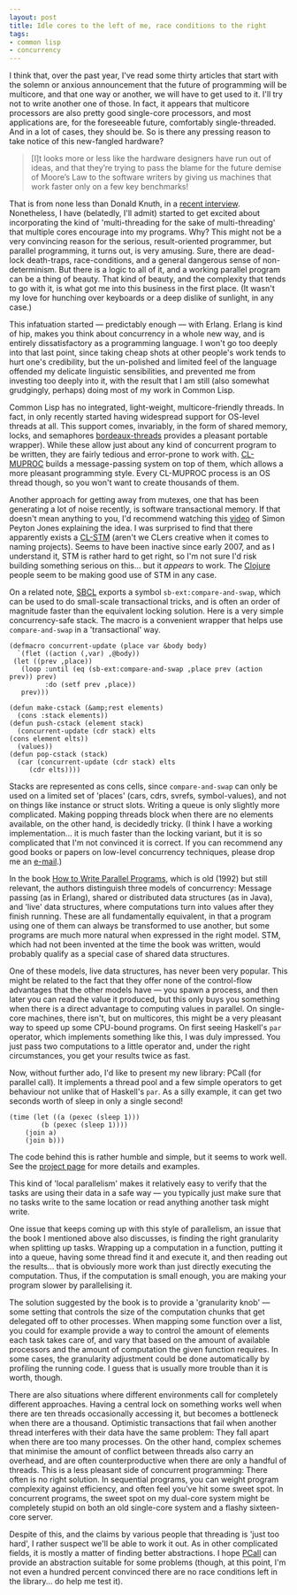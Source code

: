 ```yaml
---
layout: post
title: Idle cores to the left of me, race conditions to the right
tags:
- common lisp
- concurrency
---
```


I think that, over the past year, I've read some thirty
articles that start with the solemn or anxious announcement that
the future of programming will be multicore, and that one way or
another, we will have to get used to it. I'll try not to write
another one of those. In fact, it appears that multicore
processors are also pretty good single-core processors, and most
applications are, for the foreseeable future, comfortably
single-threaded. And in a lot of cases, they should be. So is
there any pressing reason to take notice of this new-fangled
hardware?

> \[I\]t looks more or less like the hardware designers
> have run out of ideas, and that they’re trying to pass the blame
> for the future demise of Moore’s Law to the software writers by
> giving us machines that work faster only on a few key
> benchmarks!

That is from none less than Donald Knuth, in a [recent
interview][knuth]. Nonetheless, I have (belatedly, I'll admit) started
to get excited about incorporating the kind of 'multi-threading
for the sake of multi-threading' that multiple cores encourage
into my programs. Why? This might not be a very convincing reason
for the serious, result-oriented programmer, but parallel
programming, it turns out, is very amusing. Sure, there are
dead-lock death-traps, race-conditions, and a general dangerous
sense of non-determinism. But there is a logic to all of it, and a
working parallel program can be a thing of beauty. That kind of
beauty, and the complexity that tends to go with it, is what got
me into this business in the first place. (It wasn't my love for
hunching over keyboards or a deep dislike of sunlight, in any
case.)

[knuth]: http://www.informit.com/articles/article.aspx?p=1193856

This infatuation started — predictably enough —
with Erlang. Erlang is kind of hip, makes you think about
concurrency in a whole new way, and is entirely dissatisfactory as
a programming language. I won't go too deeply into that last
point, since taking cheap shots at other people's work tends to
hurt one's credibility, but the un-polished and limited feel of
the language offended my delicate linguistic sensibilities, and
prevented me from investing too deeply into it, with the result
that I am still (also somewhat grudgingly, perhaps) doing most of
my work in Common Lisp.

Common Lisp has no integrated, light-weight, multicore-friendly
threads. In fact, in only recently started having widespread
support for OS-level threads at all. This support comes,
invariably, in the form of shared memory, locks, and semaphores
[bordeaux-threads][bordeaux]
provides a pleasant portable wrapper). While these allow just
about any kind of concurrent program to be written, they are
fairly tedious and error-prone to work with. [CL-MUPROC][mu]
builds a message-passing system on top of them, which allows a
more pleasant programming style. Every CL-MUPROC process is an OS
thread though, so you won't want to create thousands of them.

[bordeaux]: http://common-lisp.net/project/bordeaux-threads
[mu]: http://common-lisp.net/project/cl-muproc

Another approach for getting away from mutexes, one that has
been generating a lot of noise recently, is software transactional
memory. If that doesn't mean anything to you, I'd recommend
watching this [video][spj] of
Simon Peyton Jones explaining the idea. I was surprised to find
that there apparently exists a [CL-STM][cl-stm] (aren't we
CLers creative when it comes to naming projects). Seems to have
been inactive since early 2007, and as I understand it, STM is
rather hard to get right, so I'm not sure I'd risk building
something serious on this... but it *appears* to work. The
[Clojure][cloj] people seem
to be making good use of STM in any case.

[spj]: http://blip.tv/file/317758/
[cl-stm]: http://common-lisp.net/project/cl-stm
[cloj]: http://clojure.sourceforge.net

On a related note, [SBCL][sbcl]
exports a symbol `sb-ext:compare-and-swap`, which can
be used to do small-scale transactional tricks, and is often an
order of magnitude faster than the equivalent locking solution.
Here is a very simple concurrency-safe stack. The macro is a
convenient wrapper that helps use `compare-and-swap` in
a 'transactional' way.

[sbcl]: http://www.sbcl.org

    (defmacro concurrent-update (place var &body body)
      `(flet ((action (,var) ,@body))
     (let ((prev ,place))
       (loop :until (eq (sb-ext:compare-and-swap ,place prev (action prev)) prev)
             :do (setf prev ,place))
       prev)))
    
    (defun make-cstack (&amp;rest elements)
      (cons :stack elements))
    (defun push-cstack (element stack)
      (concurrent-update (cdr stack) elts
    (cons element elts))
      (values))
    (defun pop-cstack (stack)
      (car (concurrent-update (cdr stack) elts
         (cdr elts))))

Stacks are represented as cons cells, since
`compare-and-swap` can only be used on a limited set of
'places' (cars, cdrs, svrefs, symbol-values), and not on things
like instance or struct slots. Writing a queue is only slightly
more complicated. Making popping threads block when there are no
elements available, on the other hand, is decidedly tricky. (I
think I have a working implementation... it is much faster than
the locking variant, but it is so complicated that I'm not
convinced it is correct. If you can recommend any good books or
papers on low-level concurrency techniques, please drop me an [e-mail][me].)

[me]: mailto:marijnh@gmail.com

In the book [How to
Write Parallel Programs][wpp], which is old (1992) but still
relevant, the authors distinguish three models of concurrency:
Message passing (as in Erlang), shared or distributed data
structures (as in Java), and 'live' data structures, where
computations turn into values after they finish running. These are
all fundamentally equivalent, in that a program using one of them
can always be transformed to use another, but some programs are
much more natural when expressed in the right model. STM, which
had not been invented at the time the book was written, would
probably qualify as a special case of shared data structures.

[wpp]: http://www.lindaspaces.com/book

One of these models, live data structures, has never been very
popular. This might be related to the fact that they offer none of
the control-flow advantages that the other models have —
you spawn a process, and then later you can read the value it
produced, but this only buys you something when there is a direct
advantage to computing values in parallel. On single-core
machines, there isn't, but on multicores, this might be a very
pleasant way to speed up some CPU-bound programs. On first seeing
Haskell's `par` operator, which implements something
like this, I was duly impressed. You just pass two computations to
a little operator and, under the right circumstances, you get your
results twice as fast.

Now, without further ado, I'd like to present my new library:
PCall (for parallel call). It implements a thread pool and a few
simple operators to get behaviour not unlike that of Haskell's
`par`. As a silly example, it can get two seconds worth
of sleep in only a single second!

    (time (let ((a (pexec (sleep 1)))
            (b (pexec (sleep 1))))
        (join a)
        (join b)))

The code behind this is rather humble and simple, but it seems
to work well. See the [project page][pcall] for more
details and examples.

[pcall]: http://marijn.haverbeke.nl/pcall

This kind of 'local parallelism' makes it relatively easy to
verify that the tasks are using their data in a safe way —
you typically just make sure that no tasks write to the same
location or read anything another task might write.

One issue that keeps coming up with this style of parallelism,
an issue that the book I mentioned above also discusses, is
finding the right granularity when splitting up tasks. Wrapping up
a computation in a function, putting it into a queue, having some
thread find it and execute it, and then reading out the results...
that is obviously more work than just directly executing the
computation. Thus, if the computation is small enough, you are
making your program slower by parallelising it.

The solution suggested by the book is to provide a 'granularity
knob' — some setting that controls the size of the
computation chunks that get delegated off to other processes. When
mapping some function over a list, you could for example provide a
way to control the amount of elements each task takes care of, and
vary that based on the amount of available processors and the
amount of computation the given function requires. In some cases,
the granularity adjustment could be done automatically by
profiling the running code. I guess that is usually more trouble
than it is worth, though.

There are also situations where different environments call for
completely different approaches. Having a central lock on
something works well when there are ten threads occasionally
accessing it, but becomes a bottleneck when there are a thousand.
Optimistic transactions that fail when another thread interferes
with their data have the same problem: They fall apart when there
are too many processes. On the other hand, complex schemes that
minimise the amount of conflict between threads also carry an
overhead, and are often counterproductive when there are only a
handful of threads. This is a less pleasant side of concurrent
programming: There often is no right solution. In sequential
programs, you can weight program complexity against efficiency,
and often feel you've hit some sweet spot. In concurrent programs,
the sweet spot on my dual-core system might be completely stupid
on both an old single-core system and a flashy sixteen-core
server.

Despite of this, and the claims by various people that
threading is 'just too hard', I rather suspect we'll be able to
work it out. As in other complicated fields, it is mostly a matter
of finding better abstractions. I hope [PCall][pcall] can provide an
abstraction suitable for some problems (though, at this point, I'm
not even a hundred percent convinced there are no race conditions
left in the library... do help me test it).
